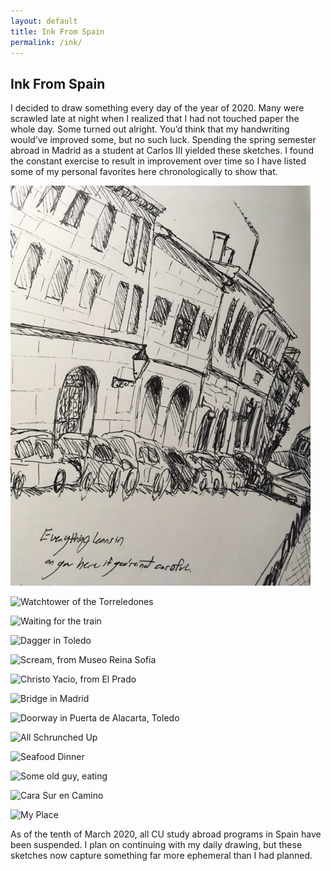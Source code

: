 ```yaml
---
layout: default
title: Ink From Spain
permalink: /ink/
---
```


## Ink From Spain

I decided to draw something every day of the year of 2020. Many were scrawled late at night when I realized that I had not touched paper the whole day. Some turned out alright. You’d think that my handwriting would’ve improved some, but no such luck. Spending the spring semester abroad in Madrid as a student at Carlos III yielded these sketches. I found the constant exercise to result in improvement over time so I have listed some of my personal favorites here chronologically to show that.

![Everything leans in on you here](https://github.com/klauszach/klauszach.github.io/blob/main/docs/assets/ink/IMG_1791.JPG)

![Watchtower of the Torreledones](/assets/ink/img_1795.jpg)

![Waiting for the train](/assets/ink/img_1789.jpg)

![Dagger in Toledo](/assets/ink/img_1798.jpg)

![Scream, from Museo Reina Sofia](/assets/ink/img_1794.jpg)

![Christo Yacio, from El Prado](/assets/ink/img_1800.jpg)

![Bridge in Madrid](/assets/ink/img_1799.jpg)

![Doorway in Puerta de Alacarta, Toledo](/assets/ink/img_1801.jpg)

![All Schrunched Up](/assets/ink/img_1804.jpg)

![Seafood Dinner](/assets/ink/img_1854.jpg)

![Some old guy, eating](/assets/ink/img_1811.jpg)

![Cara Sur en Camino](/assets/ink/img_1858.jpg)

![My Place](/assets/ink/img_1855.jpg)

As of the tenth of March 2020, all CU study abroad programs in Spain have been suspended. I plan on continuing with my daily drawing, but these sketches now capture something far more ephemeral than I had planned.


